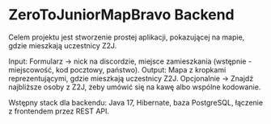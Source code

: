 # ZeroToJuniorMapBravo Backend

Celem projektu jest stworzenie prostej aplikacji, pokazującej na mapie, gdzie mieszkają uczestnicy Z2J.

Input: Formularz -> nick na discordzie, miejsce zamieszkania (wstępnie - miejscowość, kod pocztowy, państwo).
Output: Mapa z kropkami reprezentującymi, gdzie mieszkają uczestnicy Z2J.
Opcjonalnie -> Znajdź najbliższe osoby z Z2J, żeby umówić się na kawę albo wspólne kodowanie.

Wstępny stack dla backendu:
Java 17, Hibernate, baza PostgreSQL, łączenie z frontendem przez REST API.